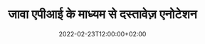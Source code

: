 ---
############################# Static ############################
layout: "product"
date: 2022-02-23T12:00:00+02:00
draft: false

product: "Annotation"
product_tag: "annotation"
platform: "Java"
platform_tag: "java"

############################# Head ############################
head_title: "जावा दस्तावेज़ एनोटेशन एपीआई | पीडीएफ वर्ड एक्सेल पीपीटीएक्स छवियाँ देखें और एनोटेट करें"
head_description: "जावा दस्तावेज़ एनोटेशन एपीआई। पीडीएफ वर्ड डॉक्स, एक्सेल एक्सएलएसएक्स, पीपीटीएक्स, ईएमएल ईएमएलएक्स, वीएसएस वीएसडी, ओटीपी, सीएडी और छवि फ़ाइल प्रारूप देखें, टैग करें, टिप्पणी करें और एनोटेट करें।"

############################# Header ##########################
title: "जावा एपीआई के माध्यम से दस्तावेज़ एनोटेशन"
description: "किसी भी बाहरी सॉफ़्टवेयर को स्थापित किए बिना पीडीएफ, एचटीएमएल, एमएस ऑफिस और अन्य दस्तावेज़ प्रारूपों को देखने और एनोटेट करने की क्षमताओं के साथ जावा एप्लिकेशन बनाएं।"
button:
    enable: true
    icon: "fas fa-arrow-down"
    label: "नि: शुल्क परीक्षण डाउनलोड करें"
    link: "https://downloads.groupdocs.com/annotation/java"

############################# SubMenu #########################
submenu:
    enable: true
    
    left:
        img_alt: "GroupDocs.Annotation for Java"
        image: "https://www.groupdocs.cloud/templates/groupdocs/images/product-logos/groupdocs-annotation-java.png"
        product: "GroupDocs.Annotation"
        platform: "Java"

    middle:
        button:
            # button loop
            - link: "#features"
              text: "विशेषताएँ"

            # button loop
            - link: "https://products.groupdocs.app/annotation"
              text: "लाइव डेमो"

            # button loop
            - link: "https://purchase.groupdocs.com/pricing/annotation/java"
              text: "मूल्य निर्धारण"

    right:
        link_download: "https://downloads.groupdocs.com/annotation"
        link_learn: "https://docs.groupdocs.com/annotation/java/"
        link_buy: "https://purchase.groupdocs.com"

############################# Overview ############################
overview:
    enable: true
    content: |
      GroupDocs.Annotation Java API एक ऐसा उत्पाद है जो आपको विभिन्न प्लेटफ़ॉर्म और ऑपरेटिंग सिस्टम, जैसे Android, MacOS, Linux, Windows पर दस्तावेज़ों में एनोटेशन के साथ काम करने की अनुमति देता है। GroupDocs.Annotation सरल एपीआई के साथ एक लाइब्रेरी प्रदान करता है जो कई फायदे देता है: उदाहरण के लिए, यदि आपको डेटा को गोपनीय रखना है या यह चुनना है कि लाइब्रेरी के साथ काम करने के लिए आपको कितनी शक्ति की आवश्यकता है, या एनोटेशन के साथ काम को आंशिक रूप से बदलना है, तो लाइब्रेरी बहुत उपयोगी है हल्का और लचीला.

      जावा एपीआई के लिए GroupDocs.Annotation आपको विभिन्न प्रकार के एनोटेशन के साथ काम करने की अनुमति देता है, जिसमें शामिल हैं: टेक्स्ट, पॉलीलाइन, एरिया, अंडरलाइन, पॉइंट, वॉटरमार्क, एरो, एलिप्स, टेक्स्ट रिप्लेसमेंट, डिस्टेंस, टेक्स्ट फील्ड, रिसोर्स रिडक्शन आदि। और अधिकांश का समर्थन करता है लोकप्रिय दस्तावेज़ प्रारूप जैसे: पीडीएफ, एचटीएमएल, माइक्रोसॉफ्ट ऑफिस वर्ड, एक्सेल स्प्रेडशीट, पावरपॉइंट प्रेजेंटेशन, विसिओ, आउटलुक ईमेल, छवियां, मेटाफ़ाइल्स, सीएडी ड्राइंग और विभिन्न अन्य प्रारूप। एपीआई दस्तावेज़ पृष्ठों के थंबनेल प्राप्त करने की क्षमता प्रदान करता है और पीडीएफ फाइलों से एनोटेशन आयात और निर्यात करने का समर्थन करता है।

      लाइब्रेरी का उपयोग करके, आप [जोड़ें](/एनोटेशन/जावा/बीएमपी/), [संपादित करें](/एनोटेशन/जावा/बीएमपी/), [एक्सट्रेक्ट](/एनोटेशन/जावा/बीएमपी/) और [डिलीट](/annotation/java/bmp/) दस्तावेजों से एनोटेशन, दस्तावेजों को घुमाएं, थंबनेल समाधान बदलें और यह सभी संभावनाओं की पूरी सूची नहीं है। यह सभी समर्थित दस्तावेज़ प्रारूपों के भीतर आपकी आवश्यकताओं के अनुसार एनोटेशन गुणों को अनुकूलित करने के लिए डेटा ऑब्जेक्ट का एक व्यापक सेट भी प्रदान करता है।

      जावा एपीआई के लिए GroupDocs.Annotation के साथ काम करना बहुत सरल है और इसमें बस कुछ बुनियादी चरण शामिल हैं। सबसे पहले आपको एक लाइसेंस सेटअप करना होगा, फिर उस फ़ाइल का चयन करें जिसके साथ आप काम करना चाहते हैं, फिर दस्तावेज़ एनोटेशन (हटाएं/संपादित करें/निकालें/हटाएं) के साथ किसी तरह हेरफेर करें और परिणाम सहेजें। अधिक जानकारी के लिए कृपया उत्पाद [दस्तावेज़ीकरण](https://docs.groupdocs.com/annotation/java/getting-started/) या हमारा [उदाहरण](https://github.com/groupdocs-annotation/GroupDocs.Annotation-for-Java) सेट।
      
      GroupDocs.Annotation नियमित रूप से अपडेट किया जाता है और अपने ग्राहकों के लिए सहायता प्रदान करता है, हमसे प्रश्न पूछने या अपने विचार भेजने या किसी नई चीज़ के लिए अपनी आवश्यकताओं के बारे में हमें बताने के लिए आपका हमेशा स्वागत है और हम ख़ुशी से इसे अपने नए संस्करणों में लागू करेंगे।
    tabs:
      enable: true
      
      ## TAB ONE ##
      tab_one:
        description: |
          जावा के लिए GroupDocs.Annotation का अवलोकन निम्नलिखित है:
      
        right:
          enable: true
          icon: "fab fa-html5"
          title:  अवलोकन
          content: |
            * एनोटेशन जोड़ें
            * एनोटेशन निर्यात करें 
            * एनोटेशन आयात करें
            * उत्तर आधारित टिप्पणियाँ
            * एनोटेशन संगतता
      
      ## TAB TWO ##
      tab_two:
        description: |
          जावा के लिए GroupDocs.Annotation सभी लोकप्रिय [दस्तावेज़ फ़ाइल स्वरूपों](https://docs.groupdocs.com/annotation/java/supported-document-formats/) का समर्थन करता है, जिनमें शामिल हैं: Microsoft Office, PDF, छवियाँ और कई अन्य।

        left:
          enable: true
          table:
            # table loop
            - title: "Microsoft Office Formats"
              content: |
                * **Word**: [DOC](/annotation/java/doc/), [DOCX](/annotation/java/docx/), [DOCM](/annotation/java/docm/), [DOT](/annotation/java/dot/), [DOTX](/annotation/java/dotx/), [RTF](/annotation/java/rtf/)
                * **Excel**: [XLS](/annotation/java/xls/), [XLSX](/annotation/java/xlsx/), [XLSB](/annotation/java/xlsb/), [XLSM](/annotation/java/xlsm/)
                * **PowerPoint**: [PPT](/annotation/java/ppt/), [PPTX](/annotation/java/pptx/), [PPS](/annotation/java/pps/), [PPSX](/annotation/java/ppsx/), [POTM](/annotation/java/potm/), [POTX](/annotation/java/potx/), [PPSM](/annotation/java/ppsm/), [PPTM](/annotation/java/pptm/), [WMF](/annotation/java/wmf/), [EMF](/annotation/java/emf/)
                * **Outlook**: [EML](/annotation/java/eml/), [EMLX](/annotation/java/emlx/), [MSG](/annotation/java/msg/)
                * **Visio**: [VSS](/annotation/java/vss/), [VST](/annotation/java/vst/), [VSD](/annotation/java/vsd/), [VSDX](/annotation/java/vsdx/), [VSX](/annotation/java/vsx/)

        right:
          enable: true
          table:
            # table loop
            - title: "Other Formats"
              content: |
                * **Portable**: [PDF](/annotation/java/pdf/) (PDF/A-1a, PDF/A-1b, PDF/A-2a)
                * **OpenDocument**: [ODT](/annotation/java/odt/), [ODS](/annotation/java/ods/), [ODP](/annotation/java/odp/)
                * **Images**: [BMP](/annotation/java/bmp/), [JPG](/annotation/java/jpg/), [JPEG](/annotation/java/jpeg/), [TIFF](/annotation/java/tiff/), [TIF](/annotation/java/tif/), [PNG](/annotation/java/png/), [GIF](/annotation/java/gif/), [DCM](/annotation/java/dcm/), [DICOM](/annotation/java/dicom/)
                * **AutoCAD**: [DWG](/annotation/java/dwg/), [DXF](/annotation/java/dxf/), [CAD](/annotation/java/cad/)
                * **Other**: [HTM](/annotation/java/htm/), [HTML](/annotation/java/html/), [CSV](/annotation/java/csv/), [DJVU](/annotation/java/djvu/), [OTP](/annotation/java/otp/), [OTT](/annotation/java/ott/)

      ## TAB THREE ##
      tab_three:
        description: |
          जावा के लिए GroupDocs.Annotation निम्नलिखित ऑपरेटिंग सिस्टम, फ्रेमवर्क और पैकेज प्रबंधकों का समर्थन करता है:
        
        left:
          enable: true
          table:
            # table loop
            - icon: "fab fa-windows"
              title:  ऑपरेटिंग सिस्टम
              content: |
                * Microsoft Windows Desktop
                * Microsoft Windows Server
                * Linux
                * MacOS

            # table loop
            - icon: "fas fa-code"
              title:  समर्थित ढाँचे
              content: |
                * Java 7 (1.7) and above

        right:
          enable: true
          table:
            # table loop
            - icon: "fas fa-cogs"
              title:  विकास का वातावरण
              content: |
                * NetBeans
                * IntelliJ IDEA
                * Eclipse

            # table loop
            - icon: "fas fa-tools"
              title:  स्वचालन उपकरण बनाएँ
              content: |
                * Maven

############################# Features ############################
features:
    enable: true
    title: जावा सुविधाओं के लिए GroupDocs.Annotation

    feature:
      # feature loop
      - icon: "fas fa-copy"
        link: "https://docs.groupdocs.com/annotation/java/add-area-annotation/"
        content: दस्तावेज़ में क्षेत्र एनोटेशन जोड़ें और सरल एवं नेस्टेड टिप्पणियाँ लिंक करें

      # feature loop
      - icon: "fas fa-eye"
        link: "https://docs.groupdocs.com/annotation/java/add-arrow-annotation/"
        content: एरो एनोटेशन का उपयोग करके किसी विशेष सामग्री को इंगित करें

      # feature loop
      - icon: "fas fa-bolt"
        link: "https://docs.groupdocs.com/annotation/java/add-watermark-annotation/"
        content: टेक्स्ट वॉटरमार्क को पीडीएफ, स्लाइड, एक्सेल वर्कशीट, छवियों और आरेखों पर कोणीय स्थिति में सेट करें
      
      # feature loop
      - icon: "fas fa-file-powerpoint"
        link: "https://docs.groupdocs.com/annotation/java/add-point-annotation/"
        content: प्वाइंट एनोटेशन का उपयोग करके दस्तावेज़ में किसी भी स्थान पर पॉपअप टिप्पणियाँ जोड़ें

      # feature loop
      - icon: "fas fa-code"
        link: "https://docs.groupdocs.com/annotation/java/add-polyline-annotation/"
        content: रेखा खंडों, चाप खंडों या दोनों के अनुक्रम को जोड़ने के लिए पॉलीलाइन एनोटेशन का उपयोग करें

      # feature loop
      - icon: "fas fa-cloud"
        link: "https://docs.groupdocs.com/annotation/java/add-ellipse-annotation/"
        content: पीडीएफ, वर्ड दस्तावेज़, स्प्रेडशीट, प्रस्तुतियाँ, आरेख और छवियों में एलिप्स एनोटेशन जोड़ें

      # feature loop
      - icon: "fas fa-remove-format"
        link: "https://docs.groupdocs.com/annotation/java/add-watermark-annotation/"
        content: पीडीएफ, पावरपॉइंट, एक्सेल, इमेज और डायग्राम के लिए एंगल्ड वॉटरमार्क जोड़ें

      # feature loop
      - icon: "fas fa-comment-slash"
        link: "https://docs.groupdocs.com/annotation/java/add-underline-annotation/"
        content: किसी दस्तावेज़ की छवि प्रस्तुति में टेक्स्ट एनोटेशन के निर्देशांक प्राप्त करें

      # feature loop
      - icon: "fas fa-location-arrow"
        link: "https://docs.groupdocs.com/annotation/java/add-annotation-to-the-document/"
        content: किसी दस्तावेज़ में विशिष्ट पाठ को रेखांकित करें, स्ट्राइकथ्रू करें या संशोधित करें

      # feature loop
      - icon: "fas fa-border-all"
        link: "https://docs.groupdocs.com/annotation/java/add-annotation-to-the-document/"
        content: किसी दस्तावेज़ में टेक्स्ट स्टैम्प या वॉटरमार्क और टेक्स्ट फ़ील्ड जोड़ें

      # feature loop
      - icon: "fas fa-wrench"
        link: "https://docs.groupdocs.com/annotation/java/add-point-annotation/"
        content: Word दस्तावेज़ों और PowerPoint प्रस्तुतियों के बीच एनोटेशन आयात और निर्यात करें

      # feature loop
      - icon: "fas fa-columns"
        link: "https://docs.groupdocs.com/annotation/java/add-strikeout-annotation/"
        content: टेक्स्ट, टेक्स्ट रिप्लेसमेंट, वॉटरमार्क और रिसोर्स रिडक्शन एनोटेशन प्रकारों के साथ एक्सेल स्प्रेडशीट को एनोटेट करें

      # feature loop
      - icon: "fas fa-file-word"
        link: "https://docs.groupdocs.com/annotation/java/get-file-info/"
        content: पावरपॉइंट प्रेजेंटेशन और स्लाइड्स में पॉलीलाइन, स्ट्राइकथ्रू, अंडरलाइन या टेक्स्ट एनोटेशन जोड़ें

      # feature loop
      - icon: "fas fa-envelope"
        link: "https://docs.groupdocs.com/annotation/java/basic-usage/"
        content: एक्स, वाई निर्देशांक का उपयोग करके प्रस्तुतियों में प्वाइंट एनोटेशन को चिह्नित करें

      # feature loop
      - icon: "fas fa-print"
        link: "https://docs.groupdocs.com/annotation/java/add-strikeout-annotation/"
        content: छवियों में स्ट्राइकथ्रू, टेक्स्ट, अंडरलाइन या पॉलीलाइन एनोटेशन जोड़ें

      # feature loop
      - icon: "fas fa-file-archive"
        link: "https://docs.groupdocs.com/annotation/java/add-link-annotation/"
        content: वीएसएस और वीएसडी जैसे विज़िओ आरेखों के लिए दस्तावेज़ जानकारी और छवियां प्राप्त करें
      
      # feature loop
      - icon: "fas fa-file-code"
        link: "https://docs.groupdocs.com/annotation/java/basic-usage/"
        content: दस्तावेज़ पृष्ठों के थंबनेल प्राप्त करें और बहु-पृष्ठ TIFF फ़ाइलों के साथ काम करें

      # feature loop
      - icon: "fas fa-file-excel"
        link: "https://docs.groupdocs.com/annotation/java/get-file-info/"
        content: एकल फ़ंक्शन कॉल के साथ दस्तावेज़ के सभी एनोटेशन प्राप्त करें

      # feature loop
      - icon: "fas fa-heading"
        link: "https://docs.groupdocs.com/annotation/java/add-link-annotation/"
        content: पीडीएफ, वर्ड और पावरपॉइंट प्रेजेंटेशन में लिंक एनोटेशन जोड़ें

      # feature loop
      - icon: "fas fa-project-diagram"
        link: "https://docs.groupdocs.com/annotation/java/add-point-annotation/"
        content: पीडीएफ, वर्ड, डायग्राम, स्लाइड और अन्य प्रमुख दस्तावेज़ प्रारूपों के लिए एसवीजी पथ पार्सिंग समर्थन

      # feature loop
      - icon: "fas fa-cube"
        link: "https://docs.groupdocs.com/annotation/java/technical-support/"
        content: वर्ड दस्तावेज़ों में वॉटरमार्क एनोटेशन जोड़ने और टेक्स्ट रिप्लेसमेंट के लिए क्लीनअप के लिए समर्थन

      # feature loop
      - icon: "fab fa-uncharted"
        link: "https://docs.groupdocs.com/annotation/java/technical-support/"
        content: टेक्स्ट एनोटेशन के लिए आरेखों में आकार प्रसंस्करण समर्थन
  
      # feature loop
      - icon: "fab fa-uncharted"
        link: "https://docs.groupdocs.com/annotation/java/advanced-usage/"
        content: तेज़ प्रसंस्करण के लिए दस्तावेज़ों के पृष्ठ पूर्वावलोकन को कैशिंग करके समय बचाएं
  
      # feature loop
      - icon: "fab fa-uncharted"
        link: "https://docs.groupdocs.com/annotation/java/add-annotation-to-the-document/"
        content: पुराने प्रारूपों के साथ भी वर्ड, एक्सेल और पॉवरपॉइंट दस्तावेज़ों को आसानी से एनोटेट करें

      # feature loop
      - icon: "fab fa-uncharted"
        link: "https://docs.groupdocs.com/annotation/java/add-distance-annotation/"
        content: एक्सेल, पॉवरपॉइंट और डायग्राम के लिए दूरी एनोटेशन कैप्शन प्रदर्शित करें

############################# Support ############################
support:
    enable: true

############################# Solutions ############################
solutions:
    enable: true
    title: GroupDocs.Annotation अन्य लोकप्रिय विकास परिवेशों के लिए दस्तावेज़ देखने वाली एपीआई प्रदान करता है

    solution:
        # solution loop
        - img_alt: "GroupDocs.Annotation for .NET"
          image: "https://www.groupdocs.cloud/templates/groupdocs/images/product-logos/groupdocs-annotation-net.png"
          product: "GroupDocs.Annotation"
          platform: ".NET"
          link: "/annotation/net/"

############################# Back to top ###############################
back_to_top:
  enable: true
---